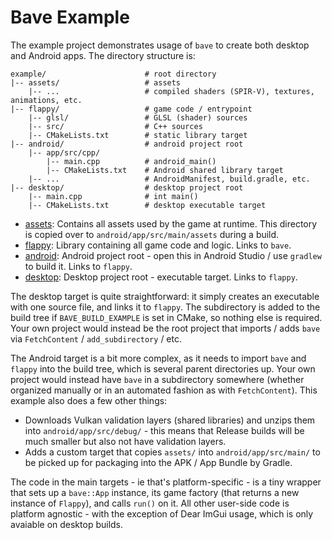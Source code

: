 # Bave Example

The example project demonstrates usage of `bave` to create both desktop and Android apps. The directory structure is:

```
example/                      # root directory
|-- assets/                   # assets
    |-- ...                   # compiled shaders (SPIR-V), textures, animations, etc.
|-- flappy/                   # game code / entrypoint
    |-- glsl/                 # GLSL (shader) sources
    |-- src/                  # C++ sources
    |-- CMakeLists.txt        # static library target
|-- android/                  # android project root
    |-- app/src/cpp/
        |-- main.cpp          # android_main()
        |-- CMakeLists.txt    # Android shared library target
    |-- ...                   # AndroidManifest, build.gradle, etc.
|-- desktop/                  # desktop project root
    |-- main.cpp              # int main()
    |-- CMakeLists.txt        # desktop executable target
```

- [assets](assets): Contains all assets used by the game at runtime. This directory is copied over to `android/app/src/main/assets` during a build.
- [flappy](flappy): Library containing all game code and logic. Links to `bave`.
- [android](android): Android project root - open this in Android Studio / use `gradlew` to build it. Links to `flappy`.
- [desktop](desktop): Desktop project root - executable target. Links to `flappy`.

The desktop target is quite straightforward: it simply creates an executable with one source file, and links it to `flappy`. The subdirectory is added to the build tree if `BAVE_BUILD_EXAMPLE` is set in CMake, so nothing else is required. Your own project would instead be the root project that imports / adds `bave` via `FetchContent` / `add_subdirectory` / etc.

The Android target is a bit more complex, as it needs to import `bave` and `flappy` into the build tree, which is several parent directories up. Your own project would instead have `bave` in a subdirectory somewhere (whether organized manually or in an automated fashion as with `FetchContent`). This example also does a few other things:

- Downloads Vulkan validation layers (shared libraries) and unzips them into `android/app/src/debug/` - this means that Release builds will be much smaller but also not have validation layers.
- Adds a custom target that copies `assets/` into `android/app/src/main/` to be picked up for packaging into the APK / App Bundle by Gradle.

The code in the main targets - ie that's platform-specific - is a tiny wrapper that sets up a `bave::App` instance, its game factory (that returns a new instance of `Flappy`), and calls `run()` on it. All other user-side code is platform agnostic - with the exception of Dear ImGui usage, which is only avaiable on desktop builds.
